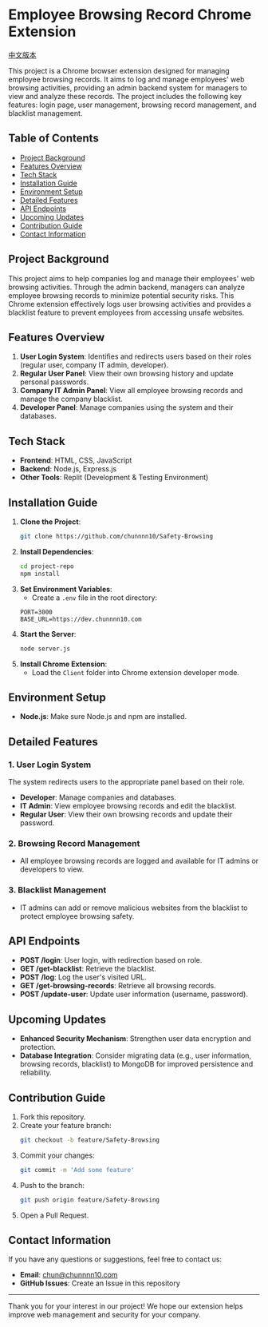 # Employee Browsing Record Chrome Extension

[中文版本](README_CN.md)

This project is a Chrome browser extension designed for managing employee browsing records. It aims to log and manage employees' web browsing activities, providing an admin backend system for managers to view and analyze these records. The project includes the following key features: login page, user management, browsing record management, and blacklist management.

## Table of Contents

- [Project Background](#project-background)
- [Features Overview](#features-overview)
- [Tech Stack](#tech-stack)
- [Installation Guide](#installation-guide)
- [Environment Setup](#environment-setup)
- [Detailed Features](#detailed-features)
- [API Endpoints](#api-endpoints)
- [Upcoming Updates](#upcoming-updates)
- [Contribution Guide](#contribution-guide)
- [Contact Information](#contact-information)

## Project Background

This project aims to help companies log and manage their employees' web browsing activities. Through the admin backend, managers can analyze employee browsing records to minimize potential security risks. This Chrome extension effectively logs user browsing activities and provides a blacklist feature to prevent employees from accessing unsafe websites.

## Features Overview

1. **User Login System**: Identifies and redirects users based on their roles (regular user, company IT admin, developer).
2. **Regular User Panel**: View their own browsing history and update personal passwords.
3. **Company IT Admin Panel**: View all employee browsing records and manage the company blacklist.
4. **Developer Panel**: Manage companies using the system and their databases.

## Tech Stack

- **Frontend**: HTML, CSS, JavaScript
- **Backend**: Node.js, Express.js
- **Other Tools**: Replit (Development & Testing Environment)

## Installation Guide

1. **Clone the Project**:
   ```sh
   git clone https://github.com/chunnnn10/Safety-Browsing
   ```
2. **Install Dependencies**:
   ```sh
   cd project-repo
   npm install
   ```
3. **Set Environment Variables**:
   - Create a `.env` file in the root directory:
   ```env
   PORT=3000
   BASE_URL=https://dev.chunnnn10.com
   ```
4. **Start the Server**:
   ```sh
   node server.js
   ```
5. **Install Chrome Extension**:
   - Load the `Client` folder into Chrome extension developer mode.

## Environment Setup

- **Node.js**: Make sure Node.js and npm are installed.

## Detailed Features

### 1. User Login System

The system redirects users to the appropriate panel based on their role.

- **Developer**: Manage companies and databases.
- **IT Admin**: View employee browsing records and edit the blacklist.
- **Regular User**: View their own browsing records and update their password.

### 2. Browsing Record Management

- All employee browsing records are logged and available for IT admins or developers to view.

### 3. Blacklist Management

- IT admins can add or remove malicious websites from the blacklist to protect employee browsing safety.

## API Endpoints

- **POST /login**: User login, with redirection based on role.
- **GET /get-blacklist**: Retrieve the blacklist.
- **POST /log**: Log the user's visited URL.
- **GET /get-browsing-records**: Retrieve all browsing records.
- **POST /update-user**: Update user information (username, password).

## Upcoming Updates

- **Enhanced Security Mechanism**: Strengthen user data encryption and protection.
- **Database Integration**: Consider migrating data (e.g., user information, browsing records, blacklist) to MongoDB for improved persistence and reliability.

## Contribution Guide

1. Fork this repository.
2. Create your feature branch:
   ```sh
   git checkout -b feature/Safety-Browsing
   ```
3. Commit your changes:
   ```sh
   git commit -m 'Add some feature'
   ```
4. Push to the branch:
   ```sh
   git push origin feature/Safety-Browsing
   ```
5. Open a Pull Request.

## Contact Information

If you have any questions or suggestions, feel free to contact us:

- **Email**: [chun@chunnnn10.com](mailto:chun@chunnnn10.com)
- **GitHub Issues**: Create an Issue in this repository

---

Thank you for your interest in our project! We hope our extension helps improve web management and security for your company.

